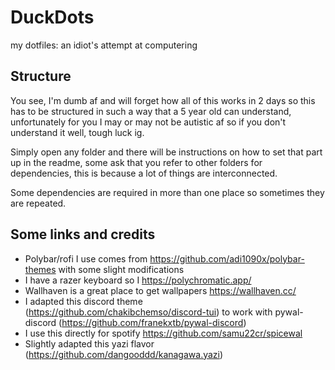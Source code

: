 # DuckDots
my dotfiles: an idiot's attempt at computering


## Structure
You see, I'm dumb af and will forget how all of this works in 2 days so this has to be structured in such a way that a 5 year old can understand, unfortunately for you I may or may not be autistic af so if you don't understand it well, tough luck ig.

Simply open any folder and there will be instructions on how to set that part up in the readme, some ask that you refer to other folders for dependencies, this is because a lot of things are interconnected.

Some dependencies are required in more than one place so sometimes they are repeated.

## Some links and credits
- Polybar/rofi I use comes from https://github.com/adi1090x/polybar-themes with some slight modifications
- I have a razer keyboard so I https://polychromatic.app/
- Wallhaven is a great place to get wallpapers https://wallhaven.cc/
- I adapted this discord theme (https://github.com/chakibchemso/discord-tui) to work with pywal-discord (https://github.com/franekxtb/pywal-discord)
- I use this directly for spotify https://github.com/samu22cr/spicewal
- Slightly adapted this yazi flavor (https://github.com/dangooddd/kanagawa.yazi)
